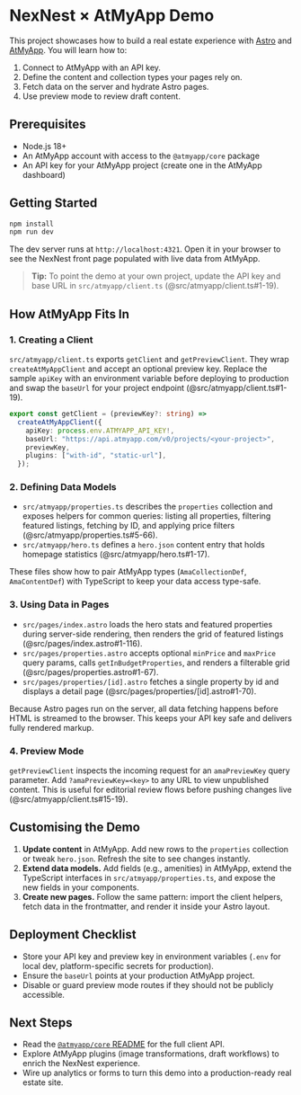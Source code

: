 # NexNest × AtMyApp Demo

This project showcases how to build a real estate experience with [Astro](https://astro.build) and [AtMyApp](https://atmyapp.com). You will learn how to:

1. Connect to AtMyApp with an API key.
2. Define the content and collection types your pages rely on.
3. Fetch data on the server and hydrate Astro pages.
4. Use preview mode to review draft content.

## Prerequisites

- Node.js 18+
- An AtMyApp account with access to the `@atmyapp/core` package
- An API key for your AtMyApp project (create one in the AtMyApp dashboard)

## Getting Started

```bash
npm install
npm run dev
```

The dev server runs at `http://localhost:4321`. Open it in your browser to see the NexNest front page populated with live data from AtMyApp.

> **Tip:** To point the demo at your own project, update the API key and base URL in `src/atmyapp/client.ts` (@src/atmyapp/client.ts#1-19).

## How AtMyApp Fits In

### 1. Creating a Client

`src/atmyapp/client.ts` exports `getClient` and `getPreviewClient`. They wrap `createAtMyAppClient` and accept an optional preview key. Replace the sample `apiKey` with an environment variable before deploying to production and swap the `baseUrl` for your project endpoint (@src/atmyapp/client.ts#1-19).

```ts
export const getClient = (previewKey?: string) =>
  createAtMyAppClient({
    apiKey: process.env.ATMYAPP_API_KEY!,
    baseUrl: "https://api.atmyapp.com/v0/projects/<your-project>",
    previewKey,
    plugins: ["with-id", "static-url"],
  });
```

### 2. Defining Data Models

- `src/atmyapp/properties.ts` describes the `properties` collection and exposes helpers for common queries: listing all properties, filtering featured listings, fetching by ID, and applying price filters (@src/atmyapp/properties.ts#5-66).
- `src/atmyapp/hero.ts` defines a `hero.json` content entry that holds homepage statistics (@src/atmyapp/hero.ts#1-17).

These files show how to pair AtMyApp types (`AmaCollectionDef`, `AmaContentDef`) with TypeScript to keep your data access type-safe.

### 3. Using Data in Pages

- `src/pages/index.astro` loads the hero stats and featured properties during server-side rendering, then renders the grid of featured listings (@src/pages/index.astro#1-116).
- `src/pages/properties.astro` accepts optional `minPrice` and `maxPrice` query params, calls `getInBudgetProperties`, and renders a filterable grid (@src/pages/properties.astro#1-67).
- `src/pages/properties/[id].astro` fetches a single property by id and displays a detail page (@src/pages/properties/[id].astro#1-70).

Because Astro pages run on the server, all data fetching happens before HTML is streamed to the browser. This keeps your API key safe and delivers fully rendered markup.

### 4. Preview Mode

`getPreviewClient` inspects the incoming request for an `amaPreviewKey` query parameter. Add `?amaPreviewKey=<key>` to any URL to view unpublished content. This is useful for editorial review flows before pushing changes live (@src/atmyapp/client.ts#15-19).

## Customising the Demo

1. **Update content** in AtMyApp. Add new rows to the `properties` collection or tweak `hero.json`. Refresh the site to see changes instantly.
2. **Extend data models.** Add fields (e.g., amenities) in AtMyApp, extend the TypeScript interfaces in `src/atmyapp/properties.ts`, and expose the new fields in your components.
3. **Create new pages.** Follow the same pattern: import the client helpers, fetch data in the frontmatter, and render it inside your Astro layout.

## Deployment Checklist

- Store your API key and preview key in environment variables (`.env` for local dev, platform-specific secrets for production).
- Ensure the `baseUrl` points at your production AtMyApp project.
- Disable or guard preview mode routes if they should not be publicly accessible.

## Next Steps

- Read the [`@atmyapp/core` README](node_modules/@atmyapp/core/README.md) for the full client API.
- Explore AtMyApp plugins (image transformations, draft workflows) to enrich the NexNest experience.
- Wire up analytics or forms to turn this demo into a production-ready real estate site.
